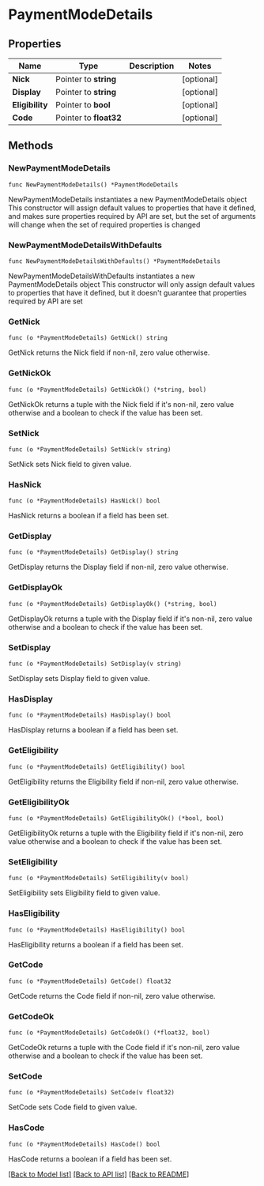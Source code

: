 # PaymentModeDetails

## Properties

Name | Type | Description | Notes
------------ | ------------- | ------------- | -------------
**Nick** | Pointer to **string** |  | [optional] 
**Display** | Pointer to **string** |  | [optional] 
**Eligibility** | Pointer to **bool** |  | [optional] 
**Code** | Pointer to **float32** |  | [optional] 

## Methods

### NewPaymentModeDetails

`func NewPaymentModeDetails() *PaymentModeDetails`

NewPaymentModeDetails instantiates a new PaymentModeDetails object
This constructor will assign default values to properties that have it defined,
and makes sure properties required by API are set, but the set of arguments
will change when the set of required properties is changed

### NewPaymentModeDetailsWithDefaults

`func NewPaymentModeDetailsWithDefaults() *PaymentModeDetails`

NewPaymentModeDetailsWithDefaults instantiates a new PaymentModeDetails object
This constructor will only assign default values to properties that have it defined,
but it doesn't guarantee that properties required by API are set

### GetNick

`func (o *PaymentModeDetails) GetNick() string`

GetNick returns the Nick field if non-nil, zero value otherwise.

### GetNickOk

`func (o *PaymentModeDetails) GetNickOk() (*string, bool)`

GetNickOk returns a tuple with the Nick field if it's non-nil, zero value otherwise
and a boolean to check if the value has been set.

### SetNick

`func (o *PaymentModeDetails) SetNick(v string)`

SetNick sets Nick field to given value.

### HasNick

`func (o *PaymentModeDetails) HasNick() bool`

HasNick returns a boolean if a field has been set.

### GetDisplay

`func (o *PaymentModeDetails) GetDisplay() string`

GetDisplay returns the Display field if non-nil, zero value otherwise.

### GetDisplayOk

`func (o *PaymentModeDetails) GetDisplayOk() (*string, bool)`

GetDisplayOk returns a tuple with the Display field if it's non-nil, zero value otherwise
and a boolean to check if the value has been set.

### SetDisplay

`func (o *PaymentModeDetails) SetDisplay(v string)`

SetDisplay sets Display field to given value.

### HasDisplay

`func (o *PaymentModeDetails) HasDisplay() bool`

HasDisplay returns a boolean if a field has been set.

### GetEligibility

`func (o *PaymentModeDetails) GetEligibility() bool`

GetEligibility returns the Eligibility field if non-nil, zero value otherwise.

### GetEligibilityOk

`func (o *PaymentModeDetails) GetEligibilityOk() (*bool, bool)`

GetEligibilityOk returns a tuple with the Eligibility field if it's non-nil, zero value otherwise
and a boolean to check if the value has been set.

### SetEligibility

`func (o *PaymentModeDetails) SetEligibility(v bool)`

SetEligibility sets Eligibility field to given value.

### HasEligibility

`func (o *PaymentModeDetails) HasEligibility() bool`

HasEligibility returns a boolean if a field has been set.

### GetCode

`func (o *PaymentModeDetails) GetCode() float32`

GetCode returns the Code field if non-nil, zero value otherwise.

### GetCodeOk

`func (o *PaymentModeDetails) GetCodeOk() (*float32, bool)`

GetCodeOk returns a tuple with the Code field if it's non-nil, zero value otherwise
and a boolean to check if the value has been set.

### SetCode

`func (o *PaymentModeDetails) SetCode(v float32)`

SetCode sets Code field to given value.

### HasCode

`func (o *PaymentModeDetails) HasCode() bool`

HasCode returns a boolean if a field has been set.


[[Back to Model list]](../README.md#documentation-for-models) [[Back to API list]](../README.md#documentation-for-api-endpoints) [[Back to README]](../README.md)


